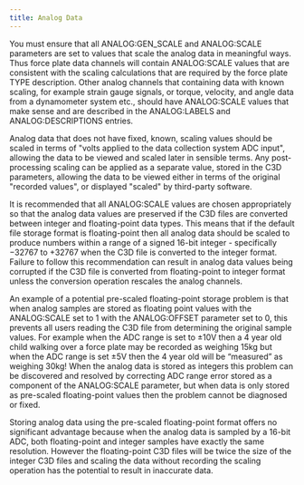 ```yaml
---
title: Analog Data
---
```


You must ensure that all ANALOG:GEN_SCALE and ANALOG:SCALE parameters are set to values that scale the analog data in meaningful ways.  Thus force plate data channels will contain ANALOG:SCALE values that are consistent with the scaling calculations that are required by the force plate TYPE description.  Other analog channels that containing data with known scaling, for example strain gauge signals, or torque, velocity, and angle data from a dynamometer system etc., should have ANALOG:SCALE values that make sense and are described in the ANALOG:LABELS and ANALOG:DESCRIPTIONS entries.

Analog data that does not have fixed, known, scaling values should be scaled in terms of "volts applied to the data collection system ADC input", allowing the data to be viewed and scaled later in sensible terms.  Any post-processing scaling can be applied as a separate value, stored in the C3D parameters, allowing the data to be viewed either in terms of the original "recorded values", or displayed "scaled" by third-party software.

It is recommended that all ANALOG:SCALE values are chosen appropriately so that the analog data values are preserved if the C3D files are converted between integer and floating-point data types.  This means that if the default file storage format is floating-point then all analog data should be scaled to produce numbers within a range of a signed 16-bit integer - specifically −32767 to +32767 when the C3D file is converted to the integer format.  Failure to follow this recommendation can result in analog data values being corrupted if the C3D file is converted from floating-point to integer format unless the conversion operation rescales the analog channels.

An example of a potential pre-scaled floating-point storage problem is that when analog samples are stored as floating point values with the ANALOG:SCALE set to 1 with the ANALOG:OFFSET parameter set to 0, this prevents all users reading the C3D file from determining the original sample values.  For example when the ADC range is set to ±10V then a 4 year old child walking over a force plate may be recorded as weighing 15kg but when the ADC range is set ±5V then the 4 year old will be “measured” as weighing 30kg!  When the analog data is stored as integers this problem can be discovered and resolved by correcting ADC range error stored as a component of the ANALOG:SCALE parameter, but when data is only stored as pre-scaled floating-point values then the problem cannot be diagnosed or fixed.

Storing analog data using the pre-scaled floating-point format offers no significant advantage because when the analog data is sampled by a 16-bit ADC, both floating-point and integer samples have exactly the same resolution.  However the floating-point C3D files will be twice the size of the integer C3D files and scaling the data without recording the scaling operation has the potential to result in inaccurate data.
